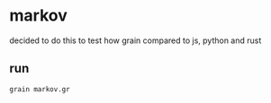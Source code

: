 # markov

decided to do this to test how grain compared to js, python and rust

## run
```grain markov.gr```
